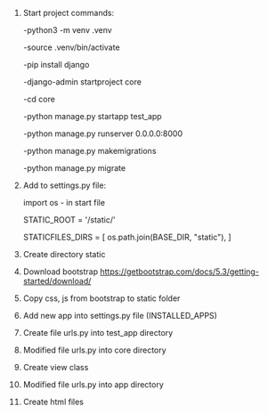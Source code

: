 1) Start project commands:

    -python3 -m venv .venv
   
    -source .venv/bin/activate
   
    -pip install django
   
    -django-admin startproject core
   
    -cd core
   
    -python manage.py startapp test_app
   
    -python manage.py runserver 0.0.0.0:8000

    -python manage.py makemigrations
   
    -python manage.py migrate

3) Add to settings.py file:

    import os - in start file

    STATIC_ROOT = '/static/'
    
    STATICFILES_DIRS = [
       os.path.join(BASE_DIR, "static"),
    ]

4) Create directory static

5) Download bootstrap https://getbootstrap.com/docs/5.3/getting-started/download/

6) Copy css, js from bootstrap to static folder

7) Add new app into settings.py file (INSTALLED_APPS)

8) Create file urls.py into test_app directory

9) Modified file urls.py into core directory

10) Create view class

11) Modified file urls.py into app directory

12) Create html files



